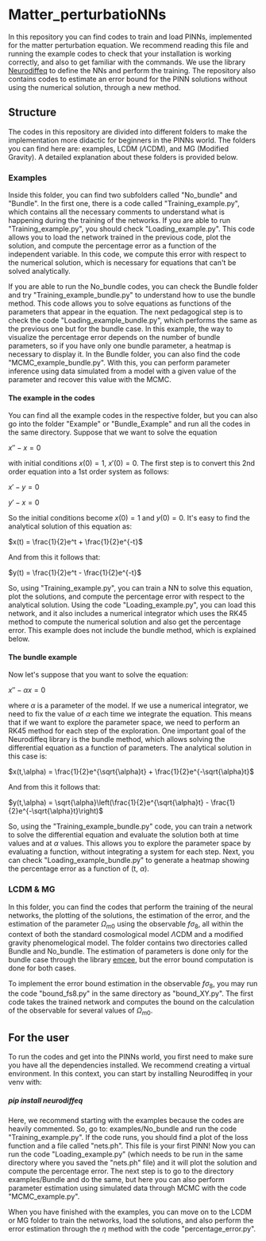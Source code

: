 # Matter_perturbatioNNs
In this repository you can find codes to train and load PINNs, implemented for the matter perturbation equation. We recommend reading this file and running the example codes to check that your installation is working correctly, and also to get familiar with the commands. We use the library [Neurodiffeq](https://neurodiffeq.readthedocs.io/en/latest/intro.html) to define the NNs and perform the training. The repository also contains codes to estimate an error bound for the PINN solutions without using the numerical solution, through a new method.

## Structure
The codes in this repository are divided into different folders to make the implementation more didactic for beginners in the PINNs world. The folders you can find here are: examples, LCDM ($\Lambda$CDM), and MG (Modified Gravity). A detailed explanation about these folders is provided below.

### Examples

Inside this folder, you can find two subfolders called "No_bundle" and "Bundle". In the first one, there is a code called "Training_example.py", which contains all the necessary comments to understand what is happening during the training of the networks. If you are able to run "Training_example.py", you should check "Loading_example.py". This code allows you to load the network trained in the previous code, plot the solution, and compute the percentage error as a function of the independent variable. In this code, we compute this error with respect to the numerical solution, which is necessary for equations that can't be solved analytically.

If you are able to run the No_bundle codes, you can check the Bundle folder and try "Training_example_bundle.py" to understand how to use the bundle method. This code allows you to solve equations as functions of the parameters that appear in the equation. The next pedagogical step is to check the code "Loading_example_bundle.py", which performs the same as the previous one but for the bundle case. In this example, the way to visualize the percentage error depends on the number of bundle parameters, so if you have only one bundle parameter, a heatmap is necessary to display it. In the Bundle folder, you can also find the code "MCMC_example_bundle.py". With this, you can perform parameter inference using data simulated from a model with a given value of the parameter and recover this value with the MCMC.

#### The example in the codes

You can find all the example codes in the respective folder, but you can also go into the folder "Example" or "Bundle_Example" and run all the codes in the same directory. Suppose that we want to solve the equation

$x\prime\prime-x=0$

with initial conditions $x(0)=1$, $x\prime(0)=0$. The first step is to convert this 2nd order equation into a 1st order system as follows:

$x\prime-y=0$

$y\prime-x=0$

So the initial conditions become $x(0)=1$ and $y(0)=0$. It's easy to find the analytical solution of this equation as:

$x(t) = \frac{1}{2}e^t + \frac{1}{2}e^{-t}$

And from this it follows that:

$y(t) = \frac{1}{2}e^t - \frac{1}{2}e^{-t}$

So, using "Training_example.py", you can train a NN to solve this equation, plot the solutions, and compute the percentage error with respect to the analytical solution. Using the code "Loading_example.py", you can load this network, and it also includes a numerical integrator which uses the RK45 method to compute the numerical solution and also get the percentage error. This example does not include the bundle method, which is explained below.

#### The bundle example

Now let's suppose that you want to solve the equation:

$x\prime\prime-\alpha x=0$

where $\alpha$ is a parameter of the model. If we use a numerical integrator, we need to fix the value of $\alpha$ each time we integrate the equation. This means that if we want to explore the parameter space, we need to perform an RK45 method for each step of the exploration. One important goal of the Neurodiffeq library is the bundle method, which allows solving the differential equation as a function of parameters. The analytical solution in this case is:

$x(t,\alpha) = \frac{1}{2}e^{\sqrt{\alpha}t} + \frac{1}{2}e^{-\sqrt{\alpha}t}$

And from this it follows that:

$y(t,\alpha) = \sqrt{\alpha}\left(\frac{1}{2}e^{\sqrt{\alpha}t} - \frac{1}{2}e^{-\sqrt{\alpha}t}\right)$

So, using the "Training_example_bundle.py" code, you can train a network to solve the differential equation and evaluate the solution both at time values and at $\alpha$ values. This allows you to explore the parameter space by evaluating a function, without integrating a system for each step. Next, you can check "Loading_example_bundle.py" to generate a heatmap showing the percentage error as a function of (t, $\alpha$). 

### LCDM & MG

In this folder, you can find the codes that perform the training of the neural networks, the plotting of the solutions, the estimation of the error, and the estimation of the parameter $\Omega_{m0}$ using the observable $f\sigma_8$, all within the context of both the standard cosmological model $\Lambda$CDM and a modified gravity phenomelogical model. The folder contains two directories called Bundle and No_bundle. The estimation of parameters is done only for the bundle case through the library [emcee](https://emcee.readthedocs.io/en/stable/), but the error bound computation is done for both cases.

To implement the error bound estimation in the observable $f \sigma_8$, you may run the code "bound_fs8.py" in the same directory as "bound_XY.py". The first code takes the trained network and computes the bound on the calculation of the observable for several values of $\Omega_{m0}$.

## For the user

To run the codes and get into the PINNs world, you first need to make sure you have all the dependencies installed. We recommend creating a virtual environment. In this context, you can start by installing Neurodiffeq in your venv with:

##### pip install neurodiffeq

Here, we recommend starting with the examples because the codes are heavily commented. So, go to: examples/No_bundle and run the code "Training_example.py". If the code runs, you should find a plot of the loss function and a file called "nets.ph". This file is your first PINN! Now you can run the code "Loading_example.py" (which needs to be run in the same directory where you saved the "nets.ph" file) and it will plot the solution and compute the percentage error. The next step is to go to the directory examples/Bundle and do the same, but here you can also perform parameter estimation using simulated data through MCMC with the code "MCMC_example.py".

When you have finished with the examples, you can move on to the LCDM or MG folder to train the networks, load the solutions, and also perform the error estimation through the $\eta$ method with the code "percentage_error.py".

